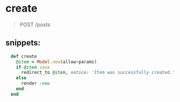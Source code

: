 # create
> POST /posts

## snippets:
```rb
  def create
    @item = Model.new(allow-params)
    if @item.save
      redirect_to @item, notice: 'Item was successfully created.'
    else
      render :new
    end
  end
```
